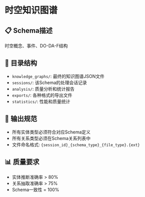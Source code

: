 # 时空知识图谱

## 📋 Schema描述
时空概念、事件、DO-DA-F结构

## 📁 目录结构
- `knowledge_graphs/`: 最终的知识图谱JSON文件
- `sessions/`: 该Schema的处理会话记录
- `analysis/`: 质量分析和统计报告
- `exports/`: 各种格式的导出文件
- `statistics/`: 性能和质量统计

## 🎯 输出规范
- 所有实体类型必须符合对应Schema定义
- 所有关系类型必须在Schema关系列表中
- 文件命名格式: `{session_id}_{schema_type}_{file_type}.{ext}`

## 📊 质量要求
- 实体推断准确率 > 80%
- 关系抽取准确率 > 75%
- Schema一致性 = 100%
